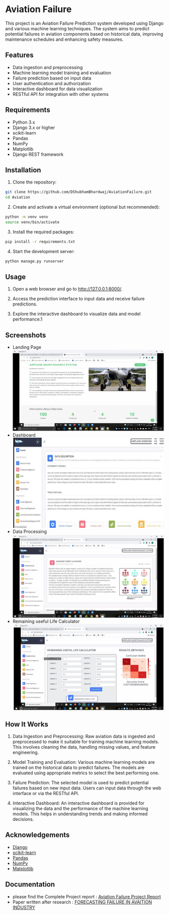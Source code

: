 
# Aviation Failure 

This project is an Aviation Failure Prediction system developed using Django and various machine learning techniques. The system aims to predict potential failures in aviation components based on historical data, improving maintenance schedules and enhancing safety measures.





## Features

- Data ingestion and preprocessing
- Machine learning model training and evaluation
- Failure prediction based on input data
- User authentication and authorization
- Interactive dashboard for data visualization
- RESTful API for integration with other systems



## Requirements

- Python 3.x
- Django 3.x or higher
- scikit-learn
- Pandas
- NumPy
- Matplotlib
- Django REST framework

## Installation

1. Clone the repository:

```bash
git clone https://github.com/DShubhamBhardwaj/AviationFailure.git
cd Aviation

```

2. Create and activate a virtual environment (optional but recommended):

```bash
python -m venv venv
source venv/bin/activate
```

3. Install the required packages:



```bash
pip install -r requirements.txt

```

4. Start the development server:

```bash
python manage.py runserver

```

## Usage

1. Open a web browser and go to http://127.0.0.1:8000/.

2. Access the prediction interface to input data and receive failure predictions.

3. Explore the interactive dashboard to visualize data and model performance.1

## Screenshots
- Landing Page\
![Landing Page](https://github.com/DShubhamBhardwaj/AviationFailure/blob/main/Screenshots/LandingPage.png)
- Dashboard\
![Dashboard Data](https://github.com/DShubhamBhardwaj/AviationFailure/blob/main/Screenshots/DashboardData.png)
- Data Processing\
![Data Processing](https://github.com/DShubhamBhardwaj/AviationFailure/blob/main/Screenshots/DataProcessing.png)
- Remaining useful Life Calculator\
![Remaing USeful Cycle Caclulator](https://github.com/DShubhamBhardwaj/AviationFailure/blob/main/Screenshots/RemainingUsefulLifeCalc.png)


## How It Works

1. Data Ingestion and Preprocessing: Raw aviation data is ingested and preprocessed to make it suitable for training machine learning models. This involves cleaning the data, handling missing values, and feature engineering.

2. Model Training and Evaluation: Various machine learning models are trained on the historical data to predict failures. The models are evaluated using appropriate metrics to select the best performing one.

3. Failure Prediction: The selected model is used to predict potential failures based on new input data. Users can input data through the web interface or via the RESTful API.

4. Interactive Dashboard: An interactive dashboard is provided for visualizing the data and the performance of the machine learning models. This helps in understanding trends and making informed decisions.


## Acknowledgements

 - [Django](https://www.php.net/)
 - [scikit-learn](https://getbootstrap.com/)
- [Pandas](https://www.php.net/)
 - [NumPy](https://getbootstrap.com/)
- [Matplotlib](https://www.php.net/)



## Documentation

- please find the Complete Project report : [Aviation Failure Project Report](https://drive.google.com/file/d/11vgg8svXjhcwNCa4VCeGLw_yCVY7-xgG/view?usp=sharing)
- Paper written after research : [FORECASTING FAILURE IN AVAITION INDUSTRY](https://drive.google.com/file/d/1KZf1OteE6GNJlZ5d97jhrHNwlCn4xi3S/view?usp=sharing)

